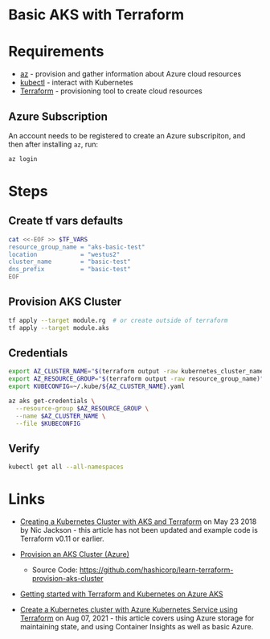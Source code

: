 # Basic AKS with Terraform

# Requirements

  * [az](https://docs.microsoft.com/cli/azure/install-azure-cli) - provision and gather information about Azure cloud resources
  * [kubectl](https://kubernetes.io/docs/tasks/tools/) - interact with Kubernetes
  * [Terraform](https://www.terraform.io/) - provisioning tool to create cloud resources

## Azure Subscription

An account needs to be registered to create an Azure subscripiton, and then after installing `az`, run:

```bash
az login
```

# Steps

## Create tf vars defaults

```bash
cat <<-EOF >> $TF_VARS
resource_group_name = "aks-basic-test"
location            = "westus2"
cluster_name        = "basic-test"
dns_prefix          = "basic-test"
EOF
```

## Provision AKS Cluster

```bash
tf apply --target module.rg  # or create outside of terraform
tf apply --target module.aks
```

## Credentials

```bash
export AZ_CLUSTER_NAME="$(terraform output -raw kubernetes_cluster_name)"
export AZ_RESOURCE_GROUP="$(terraform output -raw resource_group_name)"
export KUBECONFIG=~/.kube/${AZ_CLUSTER_NAME}.yaml

az aks get-credentials \
  --resource-group $AZ_RESOURCE_GROUP \
  --name $AZ_CLUSTER_NAME \
  --file $KUBECONFIG
```

## Verify

```bash
kubectl get all --all-namespaces
```

# Links

* [Creating a Kubernetes Cluster with AKS and Terraform](https://www.hashicorp.com/blog/kubernetes-cluster-with-aks-and-terraform) on May 23 2018 by Nic Jackson - this article has not been updated and example code is Terraform v0.11 or earlier.

* [Provision an AKS Cluster (Azure)](https://learn.hashicorp.com/tutorials/terraform/aks)
  * Source Code: https://github.com/hashicorp/learn-terraform-provision-aks-cluster
* [Getting started with Terraform and Kubernetes on Azure AKS](https://learnk8s.io/terraform-aks)
* [Create a Kubernetes cluster with Azure Kubernetes Service using Terraform](https://docs.microsoft.com/azure/developer/terraform/create-k8s-cluster-with-tf-and-aks) on Aug 07, 2021 - this article covers using Azure storage for maintaining state, and using Container Insights as well as basic Azure.
